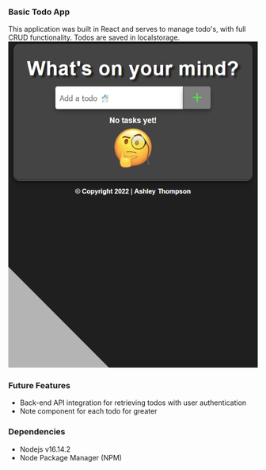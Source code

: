 ### Basic Todo App
This application was built in React and serves to manage todo's, with full CRUD functionality. Todos are saved in localstorage.
![Readme1](./public/readme-1.gif)

### Future Features
- Back-end API integration for retrieving todos with user authentication
- Note component for each todo for greater

### Dependencies
- Nodejs v16.14.2
- Node Package Manager (NPM)